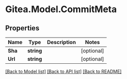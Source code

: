
# Gitea.Model.CommitMeta

## Properties

Name | Type | Description | Notes
------------ | ------------- | ------------- | -------------
**Sha** | **string** |  | [optional] 
**Url** | **string** |  | [optional] 

[[Back to Model list]](../README.md#documentation-for-models)
[[Back to API list]](../README.md#documentation-for-api-endpoints)
[[Back to README]](../README.md)

